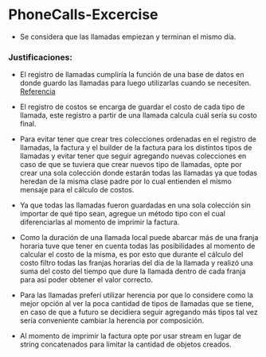 # PhoneCalls-Excercise

- Se considera que las llamadas empiezan y terminan el mismo día.


### Justificaciones:

- El registro de llamadas cumpliría la función de una base de datos en donde guardo las llamadas para luego utilizarlas cuando se necesiten.
[Referencia](https://stackoverflow.com/questions/40426304/smalltalk-pharo-string-concatenation-instead-of-streams)


- El registro de costos se encarga de guardar el costo de cada tipo de llamada, este registro a partir de una llamada calcula cuál sería su costo final.

- Para evitar tener que crear tres colecciones ordenadas en el registro de llamadas, la factura y el builder de la factura para los distintos tipos de llamadas y evitar tener que seguir agregando nuevas colecciones en caso de que se tuviera que crear nuevos tipo de llamadas, opte por crear una sola colección donde estarán todas las llamadas ya que todas heredan de la misma clase padre por lo cual entienden el mismo mensaje para el cálculo de costos. 

- Ya que todas las llamadas fueron guardadas en una sola colección sin importar de qué tipo sean, agregue un método tipo con el cual diferenciarlas al momento de imprimir la factura.

- Como la duración de una llamada local puede abarcar más de una franja horaria tuve que tener en cuenta todas las posibilidades al momento de calcular el costo de la misma, es por esto que durante el cálculo del costo filtro todas las franjas horarias del día de la llamada y realizó una suma del costo del tiempo que dure la llamada dentro de cada franja para así poder obtener el valor correcto.

- Para las llamadas preferí utilizar herencia por que lo considere como la mejor opción al ver la poca cantidad de tipos de llamadas que se tiene, en caso de que a futuro se decidiera seguir agregando más tipos tal vez sería conveniente cambiar la herencia por composición.

- Al momento de imprimir la factura opte por usar stream en lugar de string concatenados para limitar la cantidad de objetos creados.
